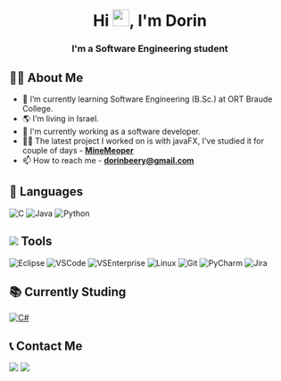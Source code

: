 <h1 align="center">Hi <img src="https://raw.githubusercontent.com/MartinHeinz/MartinHeinz/master/wave.gif" width="30px" height="30px" />, I'm Dorin</h1>
<h3 align="center">I'm a Software Engineering student</h3>

## 👩‍🎓 About Me

- 🌱 I’m currently learning Software Engineering (B.Sc.) at ORT Braude College.
- 🌎 I'm living in Israel.
- 🔭 I'm currently working as a software developer.
- 👩‍💻 The latest project I worked on is with javaFX, I've studied it for couple of days - **[MineMeoper](https://github.com/BDoreen/MineSweeper)**
- 📫 How to reach me - **dorinbeery@gmail.com**

## 🚀 Languages
<p align="left">
    <img src="https://img.icons8.com/color/50/000000/c-programming.png"/ title="C">
    <img src="https://icons.iconarchive.com/icons/tatice/cristal-intense/48/Java-icon.png"/ title="Java">
    <img src="https://img.icons8.com/fluency/48/000000/python.png"/ title="Python">
</p>


## <img src="https://img.icons8.com/emoji/28/000000/hammer-and-wrench.png"/> Tools
<p align="left">
<img src="https://img.icons8.com/external-tal-revivo-shadow-tal-revivo/48/000000/external-eclipse-an-integrated-development-environment-used-in-computer-programming-logo-shadow-tal-revivo.png"/ title="Eclipse">
<img src="https://img.icons8.com/color/50/000000/visual-studio-code-2019.png"/ title="VSCode">
<img src="https://img.icons8.com/fluency/50/000000/visual-studio-2019.png"/ title="VSEnterprise">
<img src="https://img.icons8.com/color/50/000000/linux--v1.png"/ title="Linux">
<img src="https://img.icons8.com/color/50/000000/git.png"/ title="Git">
<img src="https://img.icons8.com/color/48/000000/pycharm.png"/ title="PyCharm">
<img src="https://img.icons8.com/color/48/000000/jira.png"/ title="Jira">
</p>

## 📚 Currently Studing
<p align="left">
<a href="#"><img src="https://img.icons8.com/color/48/000000/c-sharp-logo-2.png" title="C#"/></a>
</p>

## 📞 Contact Me
<p align="left">
    <a href="https://www.linkedin.com/in/dorin-beery-4688b6201/" target="_blank" title="Dorin's Linkedin"> <img src="https://img.icons8.com/color/50/000000/linkedin.png"/></a>
    <a href="mailto:Dorinbeery@gmail.com" title="Dorin's Mail"> <img src="https://img.icons8.com/fluency/50/000000/mail.png"/></a>
</p>
